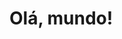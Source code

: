 <!DOCTYPE html>
<html>
<head>
    <title>Minha Página</title>
</head>
<body>
    <h1>Olá, mundo!</h1>
</body>
</html>

